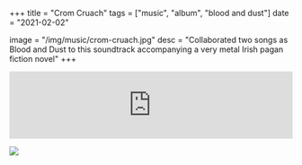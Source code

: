 +++
title = "Crom Cruach"
tags = ["music", "album", "blood and dust"]
date = "2021-02-02"

image = "/img/music/crom-cruach.jpg"
desc = "Collaborated two songs as Blood and Dust to this soundtrack accompanying a very metal Irish pagan fiction novel"
+++

<iframe style="border: 0; width: 100%; height: 120px;" src="https://bandcamp.com/EmbeddedPlayer/album=811770560/size=large/bgcol=ffffff/linkcol=333333/tracklist=false/artwork=small/transparent=true/" seamless><a href="https://surgeryhead.bandcamp.com/album/crom-cruach">CROM CRUACH by Surgeryhead/Blood &amp; Dust</a></iframe>

![](/img/music/crom-cruach.jpg)
